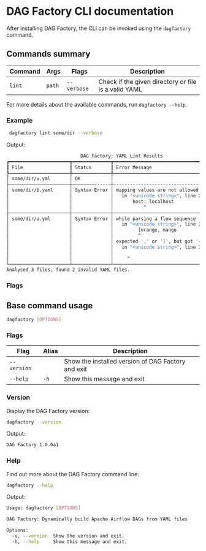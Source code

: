 # DAG Factory CLI documentation

After installing DAG Factory, the CLI can be invoked using the `dagfactory` command.

## Commands summary

| Command | Args   | Flags       | Description                                          |
| ------- | ------ | ----------- | ---------------------------------------------------- |
| `lint`  | `path` | `--verbose` | Check if the given directory or file is a valid YAML |

For more details about the available commands, run `dagfactory --help`.

### Example

```bash
 dagfactory lint some/dir --verbose
```

Output:

```bash
                           DAG Factory: YAML Lint Results
┏━━━━━━━━━━━━━━━━━━━━━━┳━━━━━━━━━━━━━━┳━━━━━━━━━━━━━━━━━━━━━━━━━━━━━━━━━━━━━━━━━━━━━┓
┃ File                 ┃ Status       ┃ Error Message                               ┃
┡━━━━━━━━━━━━━━━━━━━━━━╇━━━━━━━━━━━━━━╇━━━━━━━━━━━━━━━━━━━━━━━━━━━━━━━━━━━━━━━━━━━━━┩
│ some/dir/v.yml       │ OK           │                                             │
├──────────────────────┼────────------┼---------------------------------────────────┤
│ some/dir/b.yaml      │ Syntax Error │ mapping values are not allowed here         │
│                      │              │   in "<unicode string>", line 2, column 7:  │
│                      │              │       host: localhost                       │
│                      │              │           ^                                 │
├──────────────────────┼──────────────┼─────────────────────────────────────────────┤
│ some/dir/a.yml       │ Syntax Error │ while parsing a flow sequence               │
│                      │              │   in "<unicode string>", line 2, column 5:  │
│                      │              │       - [orange, mango                      │
│                      │              │         ^                                   │
│                      │              │ expected ',' or ']', but got '<stream end>' │
│                      │              │   in "<unicode string>", line 3, column 1:  │
│                      │              │                                             │
│                      │              │     ^                                       │
└──────────────────────┴──────────────┴─────────────────────────────────────────────┘
Analysed 3 files, found 2 invalid YAML files.
```

### Flags

## Base command usage

```bash
dagfactory [OPTIONS]
```

### Flags

| Flag        | Alias | Description                                        |
| ----------- | ----- | -------------------------------------------------- |
| `--version` |       | Show the installed version of DAG Factory and exit |
| `--help`    | `-h`  | Show this message and exit                         |

### Version

Display the DAG Factory version:

```bash
dagfactory --version
```

Output:

```bash
DAG Factory 1.0.0a1
```

### Help

Find out more about the DAG Factory command line:

```bash
dagfactory --help
```

Output:

```bash
Usage: dagfactory [OPTIONS]

DAG Factory: Dynamically build Apache Airflow DAGs from YAML files

Options:
  -v, --version  Show the version and exit.
  -h, --help     Show this message and exit.
```
